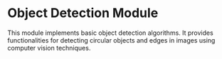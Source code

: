 # Object Detection Module

This module implements basic object detection algorithms. It provides functionalities for detecting circular objects and edges in images using computer vision techniques.
